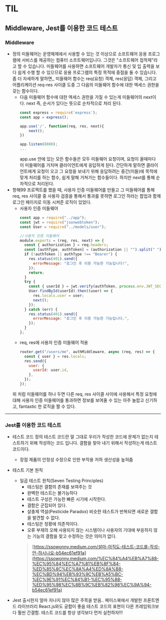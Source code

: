 # TIL

## Middleware, Jest를 이용한 코드 테스트

### Middleware

- 정의
  미들웨어는 운영체제에서 사용할 수 있는 것 이상으로 소프트웨어 응용 프로그램에 서비스를 제공하는 컴퓨터 소프트웨어입니다. 그것은 "소프트웨어 접착제"라고 할 수 있습니다. 미들웨어를 사용하면 소프트웨어 개발자가 통신 및 입 출력을 보다 쉽게 수행 할 수 있으므로 응용 프로그램의 특정 목적에 중점을 둘 수 있습니다.
  좀 더 자세하게 말하면,,
  미들웨어 함수는 req(요청) 객체, res(응답) 객체, 그리고 어플리케이션 req-res 사이클 도중 그 다음의 미들웨어 함수에 대한 엑세스 권한을 갖는 함수이다.
  - 다음 미들웨어 함수에 대한 엑세스 권한을 가질 수 있는게 미들웨어의 next이다.
    next 즉, 순서가 있다는 뜻으로 순차적으로 처리 된다.
    ```jsx
    const express = require('express');
    const app = express();

    app.use('/', function(req, res, next){
    	next();
    })

    app.listen(8080);
    ...
    ```
    app.use 안에 있는 모든 함수들은 모두 미들웨어 요청이며, 요청이 올때마다 이 미들웨어를 거치며 클라이언트에게 응답하게 된다.
  간단하게 말하면 클라이언트에게 요청이 오고 그 요청을 보내기 위해 응답하려는 중간(미들)에 목적에 맞게 처리를 하는 함수, 쉽게 말해 거쳐가는 함수들이다.
  하지만 next를 통해 순차적으로 처리된다.
- 항해99 프로젝트를 했을 때, 사용자 인증 미들웨어를 만들고 그 미들웨어를 통해 req, res 사이클 중 사용자 검증을 통해서 통과를 못하면 로그인 하라는 팝업과 함께 로그인 페이지로 이동 시켜준 로직이 있었다.
  - 사용자 인증 미들웨어
    ```jsx
    const app = require("../app");
    const jwt = require("jsonwebtoken");
    const User = require("../models/user");

    //사용자 인증 미들웨어
    module.exports = (req, res, next) => {
      const { authorization } = req.headers;
      const [authType, authToken] = (authorization || "").split(" ");
      if (!authToken || authType !== "Bearer") {
        res.status(401).send({
          errorMessage: "로그인 후 이용 가능한 기능입니다!",
        });
        return;
      }
      try {
        const { userId } = jwt.verify(authToken, process.env.JWT_SECRET);
        User.findById(userId).then((user) => {
          res.locals.user = user;
          next();
        });
      } catch (err) {
        res.status(401).send({
          errorMessage: "로그인 후 이용 가능한 기능입니다.",
        });
      }
    };
    ```
  - req, res에 사용자 인증 미들웨어 적용
    ```jsx
    router.get("/users/me", authMiddleware, async (req, res) => {
      const { user } = res.locals;
      res.send({
        user: {
          userId: user.id,
        },
      });
    });
    ```
  위 처럼 미들웨어를 하나 두면 다른 req, res 사이클 사이에 사용해서 특정 요청에 대해 사용자 인증 미들웨어를 통과하면 정보를 보여줄 수 있는 아주 놀랍고 신기하고, fantastic 한 로직을 짤 수 있다.

---

### Jest를 이용한 코드 테스트

- 테스트 코드 정의
  테스트 코드란 말 그대로 우리가 작성한 코드에 문제가 없는지 테스트하기 위해 작성하는 코드 입니다.
  결함을 찾아 내기 위해서 작성하는게 테스트 코드이다.
  - 장점
    제품의 안정성
    수정으로 인한 부작용 저하
    생산성을 높혀줌
- 테스트 기본 원칙

  - 일곱 테스트 원칙(Seven Testing Principles)
    - 테스팅은 결함의 존재를 보여주는 것
    - 완벽한 테스트는 불가능하다
    - 테스트 구성은 가능한 빠른 시기에 시작한다.
    - 결함은 군집되어 있다.
    - 살충제 역설(Pesticide Paradox)
      비슷한 테스트가 반복되면 새로운 결함을 발견할 수 없다.
    - 테스팅은 정황에 의존적이다.
    - 오류 부재의 오해
      사용되지 않는 시스템이나 사용자의 기대에 부응하지 않는 기능의 결함을 찾고 수정하는 것은 의미가 없다.
    > [https://ssowonny.medium.com/설마-아직도-테스트-코드를-작성-안-하시나요-b54ec61ef91a](https://ssowonny.medium.com/%EC%84%A4%EB%A7%88-%EC%95%84%EC%A7%81%EB%8F%84-%ED%85%8C%EC%8A%A4%ED%8A%B8-%EC%BD%94%EB%93%9C%EB%A5%BC-%EC%9E%91%EC%84%B1-%EC%95%88-%ED%95%98%EC%8B%9C%EB%82%98%EC%9A%94-b54ec61ef91a)

- Jest
  출시한지 얼마 지나지 않아 많은 주목을 받음..
  페이스북에서 개발한 프론트엔드 라이브러리 React.js와도 궁합이 좋음
  테스트 코드의 표현이 다른 프레임워크보다 훨씬 간결함.
  테스트 코드를 항상 생각보다 먼저 실천하자!!!
